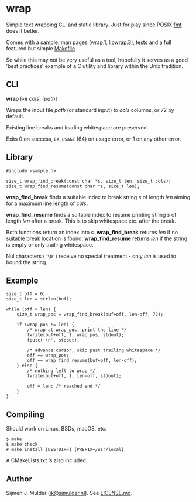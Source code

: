 wrap
====
Simple text wrapping CLI and static library. Just for play since POSIX
[fmt](https://man.openbsd.org/fmt) does it better.

Comes with a [sample](sample.c), man pages ([wrap.1](wrap.1),
[libwrap.3](libwrap.3)), [tests](test.c) and a full featured but simple
[Makefile](Makefile).

So while this may not be very useful as a tool, hopefully it serves as a
good 'best practices' example of a C utility and library within the Unix
tradition.

CLI
---
**wrap** [**-n** *cols*] [*path*]

Wraps the input file *path* (or standard input) to *cols* columns, or
72 by default.

Existing line breaks and leading whitespace are preserved.

Exits 0 on success, `EX_USAGE` (64) on usage error, or 1 on any other
error.

Library
-------
    #include <sample.h>

    size_t wrap_find_break(const char *s, size_t len, size_t cols);
    size_t wrap_find_resume(const char *s, size_t len);

**wrap_find_break** finds a suitable index to break string *s* of
length *len* aiming for a maximum line length of *cols*.

**wrap_find_resume** finds a suitable index to resume printing string
*s* of length *len* after a break. This is to skip whitespace etc.
after the break.

Both functions return an index into *s*. **wrap_find_break** returns
*len* if no suitable break location is found. **wrap_find_resume**
returns *len* if the string is empty or only trailing whitespace.

Nul characters (`'\0'`) receive no special treatment - only *len* is
used to bound the string.

Example
-------
    size_t off = 0;
    size_t len = strlen(buf);
    
    while (off < len) {
    	size_t wrap_pos = wrap_find_break(buf+off, len-off, 72);
    
    	if (wrap_pos != len) {
    		/* wrap at wrap_pos, print the line */
    		fwrite(buf+off, 1, wrap_pos, stdout);
    		fputc('\n', stdout);
    
    		/* advance cursor; skip past trailing whitespace */
    		off += wrap_pos;
    		off += wrap_find_resume(buf+off, len-off);
    	} else {
    		/* nothing left to wrap */
    		fwrite(buf+off, 1, len-off, stdout);
    
    		off = len; /* reached end */
    	}
    }

Compiling
---------
Should work on Linux, BSDs, macOS, etc:

    $ make
    $ make check
    # make install [DESTDIR=] [PREFIX=/usr/local]

A CMakeLists.txt is also included.

Author
------
Sijmen J. Mulder (<ik@sjmulder.nl>). See [LICENSE.md](LICENSE.md).
